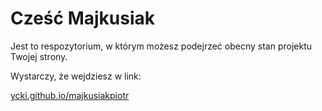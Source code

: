 Cześć Majkusiak
===

Jest to respozytorium, w którym możesz podejrzeć obecny stan projektu Twojej strony.

Wystarczy, że wejdziesz w link:

[ycki.github.io/majkusiakpiotr](http://ycki.github.io/majkusiakpiotr)
